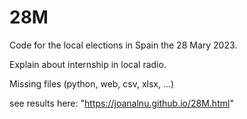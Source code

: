 # 28M
Code for the local elections in Spain the 28 Mary 2023.

Explain about internship in local radio.

Missing files (python, web, csv, xlsx, ...)

see results here: "https://joanalnu.github.io/28M.html"

